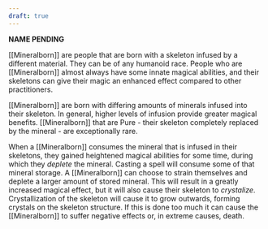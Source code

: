```yaml
---
draft: true
---
```

**NAME PENDING**

[[Mineralborn]] are people that are born with a skeleton infused by a different material. They can be of any humanoid race. People who are [[Mineralborn]] almost always have some innate magical abilities, and their skeletons can give their magic an enhanced effect compared to other practitioners.

[[Mineralborn]] are born with differing amounts of minerals infused into their skeleton. In general, higher levels of infusion provide greater magical benefits. [[Mineralborn]] that are Pure - their skeleton completely replaced by the mineral - are exceptionally rare.

When a [[Mineralborn]] consumes the mineral that is infused in their skeletons, they gained heightened magical abilities for some time, during which they *deplete* the mineral. Casting a spell will consume some of that mineral storage. A [[Mineralborn]] can choose to strain themselves and deplete a larger amount of stored mineral. This will result in a greatly increased magical effect, but it will also cause their skeleton to *crystalize*. Crystallization of the skeleton will cause it to grow outwards, forming crystals on the skeleton structure. If this is done too much it can cause the [[Mineralborn]] to suffer negative effects or, in extreme causes, death.